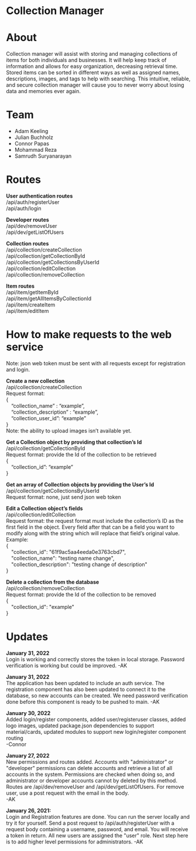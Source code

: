 # Collection Manager

# About
Collection manager will assist with storing and managing collections of items for both individuals and businesses. It will help keep track of information and allows for easy organization, decreasing retrieval time. Stored items can be sorted in different ways as well as assigned names, descriptions, images, and tags to help with searching.
This intuitive, reliable, and secure collection manager will cause you to never worry about losing data and memories ever again.


# Team
- Adam Keeling 
- Julian Buchholz 
- Connor Papas 
- Mohammad Reza 
- Samrudh Suryanarayan

# Routes    

**User authentication routes**  
/api/auth/registerUser  
/api/auth/login
  
**Developer routes**  
/api/dev/removeUser  
/api/dev/getListOfUsers
  
**Collection routes**  
/api/collection/createCollection  
/api/collection/getCollectionById  
/api/collection/getCollectionsByUserId  
/api/collection/editCollection  
/api/collection/removeCollection

**Item routes**  
/api/item/getItemById  
/api/item/getAllItemsByCollectionId  
/api/item/createItem  
/api/item/editItem  

# How to make requests to the web service
Note: json web token must be sent with all requests except for registration and login. 

**Create a new collection**  
/api/collection/createCollection  
Request format:   
{  
&emsp;“collection_name” : “example”,  
&emsp;“collection_description” : “example”,  
&emsp;“collection_user_id”: “example”  
}  
Note: the ability to upload images isn’t available yet.  

**Get a Collection object by providing that collection’s Id**  
/api/collection/getCollectionById  
Request format:  provide the Id of the collection to be retrieved  
{  
&emsp;“collection_id”: “example”  
}  

**Get an array of Collection objects by providing the User’s Id**  
/api/collection/getCollectionsByUserId  
Request format: none, just send json web token  

**Edit a Collection object’s fields**  
/api/collection/editCollection  
Request format: the request format must include the collection’s ID as the first field in the object. Every field after that can be a field you want to modify along with the string which will replace that field’s original value.  
Example:  
{  
&emsp;"collection_id": "61f9ac5aa4eeda0e3763cbd7",  
&emsp;"collection_name": "testing name change",  
&emsp;"collection_description": "testing change of description"  
}    

**Delete a collection from the database**  
/api/collection/removeCollection  
Request format: provide the Id of the collection to be removed  
{  
&emsp;"collection_id": "example"  
}  



# Updates    

**January 31, 2022**  
Login is working and correctly stores the token in local storage. Password verification is working but could be improved. -AK

**January 31, 2022**  
The application has been updated to include an auth service. The registration component has also been updated to connect it to the database, so new accounts can be created. We need password verification done before this component is ready to be pushed to main. -AK

**January 30, 2022**    
Added login/register components, added user/registeruser classes, added logo images, updated package.json dependencies to support material/cards, updated modules to support new login/register component routing    
-Connor    

**January 27, 2022**    
New permissions and routes added. Accounts with "administrator" or "developer" permissions can delete accounts and retrieve a list of all accounts in the system. Permissions are checked when doing so, and administrator or developer accounts cannot by deleted by this method. Routes are /api/dev/removeUser and /api/dev/getListOfUsers. For remove user, use a post request with the email in the body.   
-AK    

**January 26, 2021:**   
Login and Registration features are done. You can run the server locally and try it for yourself. Send a post request to /api/auth/registerUser with a request body containing a username, password, and email. You will receive a token in return. All new users are assigned the "user" role. Next step here is to add higher level permissions for administrators. -AK  

